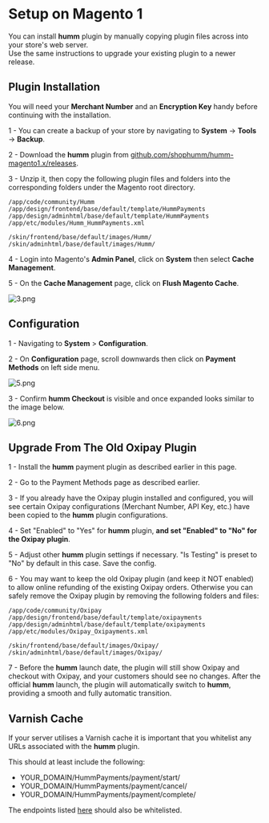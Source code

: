 <h1>Setup on Magento 1</h1>

You can install **humm** plugin by manually copying plugin files across into your store's web server.  
Use the same instructions to upgrade your existing plugin to a newer release.

## Plugin Installation

<div class="panel">
  You will need your <b>Merchant Number</b> and an <b>Encryption Key</b> handy before continuing with the installation.
</div>

1 - You can create a backup of your store by navigating to **System** -> **Tools** -> **Backup**.

2 - Download the **humm** plugin from [github.com/shophumm/humm-magento1.x/releases](https://github.com/shophumm/humm-magento1.x/releases).

3 - Unzip it, then copy the following plugin files and folders into the corresponding folders under the Magento root directory.

    /app/code/community/Humm
    /app/design/frontend/base/default/template/HummPayments
    /app/design/adminhtml/base/default/template/HummPayments
    /app/etc/modules/Humm_HummPayments.xml

    /skin/frontend/base/default/images/Humm/
    /skin/adminhtml/base/default/images/Humm/

4 - Login into Magento's **Admin Panel**, click on **System** then select **Cache Management**.

5 - On the **Cache Management** page, click on **Flush Magento Cache**.

![3.png](/img/platforms/magento_1/3.png)

## Configuration

1 - Navigating to **System** > **Configuration**.

2 - On **Configuration** page, scroll downwards then click on **Payment Methods** on left side menu.

![5.png](/img/platforms/magento_1/5.png)

3 - Confirm  **humm Checkout** is visible and once expanded looks similar to the image below.

![6.png](/img/platforms/magento_1/6.png)

<!-- 4 - Force **humm** provides a way to preview and test **humm** before **humm** is officially launched. Please do not enable it in the live environment before the official **humm** launch.

## **Humm** official launch

Before the **humm** official launch, the plugin will behave the same as the Oxipay payment plugin. It will show Oxipay, and checkout with the Oxipay gateway.

The plugin will automatically switch itself to **humm** once it is officially launched. It will then show **humm**, and checkout with the **humm** gateway.

The switch-over should be automatic and you as the merchant should not need to do anything on the launch date to make the switch.
-->
## Upgrade From The Old Oxipay Plugin

1 - Install the **humm** payment plugin as described earlier in this page.

2 - Go to the Payment Methods page as described earlier.

3 - If you already have the Oxipay plugin installed and configured, you will see certain Oxipay configurations (Merchant Number, API Key, etc.) have been copied to the **humm** plugin configurations.

4 - Set "Enabled" to "Yes" for **humm** plugin, **and set "Enabled" to "No" for the Oxipay plugin**.

5 - Adjust other **humm** plugin settings if necessary. "Is Testing" is preset to "No" by default in this case. Save the config.

6 - You may want to keep the old Oxipay plugin (and keep it NOT enabled) to allow online refunding of the existing Oxipay orders. Otherwise you can safely remove the Oxipay plugin by removing the following folders and files:

    /app/code/community/Oxipay
    /app/design/frontend/base/default/template/oxipayments
    /app/design/adminhtml/base/default/template/oxipayments
    /app/etc/modules/Oxipay_Oxipayments.xml

    /skin/frontend/base/default/images/Oxipay/
    /skin/adminhtml/base/default/images/Oxipay/

7 - Before the **humm** launch date, the plugin will still show Oxipay and checkout with Oxipay, and your customers should see no changes. After the official **humm** launch, the plugin will automatically switch to **humm**, providing a smooth and fully automatic transition.

## Varnish Cache

If your server utilises a Varnish cache it is important that you whitelist any URLs associated with the **humm** plugin.

This should at least include the following:

* YOUR_DOMAIN/HummPayments/payment/start/
* YOUR_DOMAIN/HummPayments/payment/cancel/
* YOUR_DOMAIN/HummPayments/payment/complete/

The endpoints listed [here](../../developer_resources/gateway_reference/#humm-gateways) should also be whitelisted.